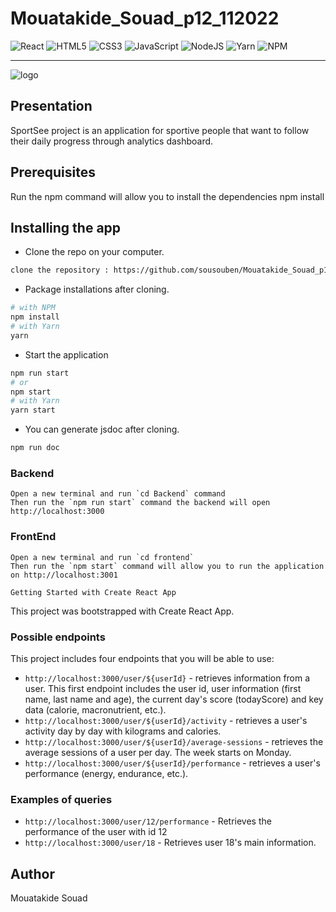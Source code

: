 # Mouatakide_Souad_p12_112022

![React](https://img.shields.io/badge/react-%2320232a.svg?style=for-the-badge&logo=react&logoColor=%2361DAFB)
![HTML5](https://img.shields.io/badge/html5-%23E34F26.svg?style=for-the-badge&logo=html5&logoColor=white)
![CSS3](https://img.shields.io/badge/css3-%231572B6.svg?style=for-the-badge&logo=css3&logoColor=white)
![JavaScript](https://img.shields.io/badge/javascript-%23323330.svg?style=for-the-badge&logo=javascript&logoColor=%23F7DF1E)
![NodeJS](https://img.shields.io/badge/node.js-6DA55F?style=for-the-badge&logo=node.js&logoColor=white)
![Yarn](https://img.shields.io/badge/yarn-%232C8EBB.svg?style=for-the-badge&logo=yarn&logoColor=white)
![NPM](https://img.shields.io/badge/NPM-%23000000.svg?style=for-the-badge&logo=npm&logoColor=white)

---

![logo](src/assets/logo/logo.png)

## Presentation

SportSee project is an application for sportive people that want to follow their daily progress through analytics dashboard.

## Prerequisites

Run the npm command will allow you to install the dependencies
npm install

## Installing the app

- Clone the repo on your computer.

```bash
clone the repository : https://github.com/sousouben/Mouatakide_Souad_p12_112022.git
```

- Package installations after cloning.

```bash
# with NPM
npm install
# with Yarn
yarn
```

- Start the application

```bash
npm run start
# or
npm start
# with Yarn
yarn start
```

- You can generate jsdoc after cloning.

```bash
npm run doc
```

### Backend

    Open a new terminal and run `cd Backend` command
    Then run the `npm run start` command the backend will open http://localhost:3000

### FrontEnd

    Open a new terminal and run `cd frontend`
    Then run the `npm start` command will allow you to run the application on http://localhost:3001

    Getting Started with Create React App

This project was bootstrapped with Create React App.

### Possible endpoints

This project includes four endpoints that you will be able to use:

- `http://localhost:3000/user/${userId}` - retrieves information from a user. This first endpoint includes the user id, user information (first name, last name and age), the current day's score (todayScore) and key data (calorie, macronutrient, etc.).
- `http://localhost:3000/user/${userId}/activity` - retrieves a user's activity day by day with kilograms and calories.
- `http://localhost:3000/user/${userId}/average-sessions` - retrieves the average sessions of a user per day. The week starts on Monday.
- `http://localhost:3000/user/${userId}/performance` - retrieves a user's performance (energy, endurance, etc.).

### Examples of queries

- `http://localhost:3000/user/12/performance` - Retrieves the performance of the user with id 12
- `http://localhost:3000/user/18` - Retrieves user 18's main information.

## Author

Mouatakide Souad
